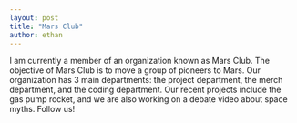 ```yaml
---
layout: post
title: "Mars Club"
author: ethan
---
```


I am currently a member of an organization known as Mars Club. The objective of Mars Club is to move a group of pioneers to Mars. Our organization has 3 main departments: the project department, the merch department, and the coding department. Our recent projects include the gas pump rocket, and we are also working on a debate video about space myths. Follow us!
